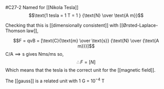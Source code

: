 #C27-2 
Named for [[Nikola Tesla]]
$$\text{1 tesla = 1 T = 1 } {\text{N} \over \text{A m}}$$

Checking that this is [[dimensionally consistent]] with [[Ørsted-Laplace-Thomson law]], 

$$F = qvB = [\text{C}{\text{m} \over \text{s}} {\text{N} \over {\text{A m}}}]$$
${\text{C}/\text{A}} \implies \text{s}$ gives $\text{Nms/ms}$ so, $$\therefore F=[N]$$
Which means that the tesla is the correct unit for the [[magnetic field]].

The [[gauss]] is a related unit with $\text{1 G = 10}^{-4} \text{ T}$
